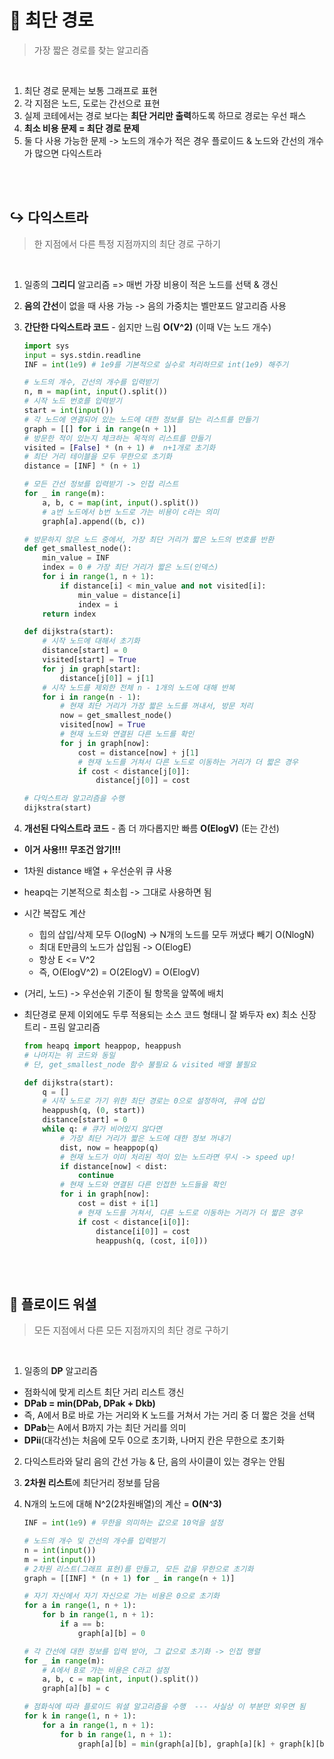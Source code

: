 # 🧭 최단 경로

> 가장 짧은 경로를 찾는 알고리즘

<br>

1. 최단 경로 문제는 보통 그래프로 표현
2. 각 지점은 노드, 도로는 간선으로 표현
3. 실제 코테에서는 경로 보다는 **최단 거리만 출력**하도록 하므로 경로는 우선 패스
4. **최소 비용 문제 = 최단 경로 문제**
5. 둘 다 사용 가능한 문제 -> 노드의 개수가 적은 경우 플로이드 & 노드와 간선의 개수가 많으면 다익스트라

<br><br>

## ↪️ 다익스트라

> 한 지점에서 다른 특정 지점까지의 최단 경로 구하기

<br>

1. 일종의 **그리디** 알고리즘 => 매번 가장 비용이 적은 노드를 선택 & 갱신
2. **음의 간선**이 없을 때 사용 가능 -> 음의 가중치는 벨만포드 알고리즘 사용
3. **간단한 다익스트라 코드** - 쉽지만 느림 **O(V^2)** (이때 V는 노드 개수)

   ```python
   import sys
   input = sys.stdin.readline
   INF = int(1e9) # 1e9를 기본적으로 실수로 처리하므로 int(1e9) 해주기

   # 노드의 개수, 간선의 개수를 입력받기
   n, m = map(int, input().split())
   # 시작 노드 번호를 입력받기
   start = int(input())
   # 각 노드에 연결되어 있는 노드에 대한 정보를 담는 리스트를 만들기
   graph = [[] for i in range(n + 1)]
   # 방문한 적이 있는지 체크하는 목적의 리스트를 만들기
   visited = [False] * (n + 1) #  n+1개로 초기화
   # 최단 거리 테이블을 모두 무한으로 초기화
   distance = [INF] * (n + 1)

   # 모든 간선 정보를 입력받기 -> 인접 리스트
   for _ in range(m):
       a, b, c = map(int, input().split())
       # a번 노드에서 b번 노드로 가는 비용이 c라는 의미
       graph[a].append((b, c))

   # 방문하지 않은 노드 중에서, 가장 최단 거리가 짧은 노드의 번호를 반환
   def get_smallest_node():
       min_value = INF
       index = 0 # 가장 최단 거리가 짧은 노드(인덱스)
       for i in range(1, n + 1):
           if distance[i] < min_value and not visited[i]:
               min_value = distance[i]
               index = i
       return index

   def dijkstra(start):
       # 시작 노드에 대해서 초기화
       distance[start] = 0
       visited[start] = True
       for j in graph[start]:
           distance[j[0]] = j[1]
       # 시작 노드를 제외한 전체 n - 1개의 노드에 대해 반복
       for i in range(n - 1):
           # 현재 최단 거리가 가장 짧은 노드를 꺼내서, 방문 처리
           now = get_smallest_node()
           visited[now] = True
           # 현재 노드와 연결된 다른 노드를 확인
           for j in graph[now]:
               cost = distance[now] + j[1]
               # 현재 노드를 거쳐서 다른 노드로 이동하는 거리가 더 짧은 경우
               if cost < distance[j[0]]:
                   distance[j[0]] = cost

   # 다익스트라 알고리즘을 수행
   dijkstra(start)
   ```

4. **개선된 다익스트라 코드** - 좀 더 까다롭지만 빠름 **O(ElogV)** (E는 간선)

- **이거 사용!!! 무조건 암기!!!**
- 1차원 distance 배열 + 우선순위 큐 사용
- heapq는 기본적으로 최소힙 -> 그대로 사용하면 됨
- 시간 복잡도 계산
  - 힙의 삽입/삭제 모두 O(logN) -> N개의 노드를 모두 꺼냈다 빼기 O(NlogN)
  - 최대 E만큼의 노드가 삽입됨 -> O(ElogE)
  - 항상 E <= V^2
  - 즉, O(ElogV^2) = O(2ElogV) = O(ElogV)
- (거리, 노드) -> 우선순위 기준이 될 항목을 앞쪽에 배치
- 최단경로 문제 이외에도 두루 적용되는 소스 코드 형태니 잘 봐두자 ex) 최소 신장 트리 - 프림 알고리즘

  ```python
  from heapq import heappop, heappush
  # 나머지는 위 코드와 동일
  # 단, get_smallest_node 함수 불필요 & visited 배열 불필요

  def dijkstra(start):
      q = []
      # 시작 노드로 가기 위한 최단 경로는 0으로 설정하여, 큐에 삽입
      heappush(q, (0, start))
      distance[start] = 0
      while q: # 큐가 비어있지 않다면
          # 가장 최단 거리가 짧은 노드에 대한 정보 꺼내기
          dist, now = heappop(q)
          # 현재 노드가 이미 처리된 적이 있는 노드라면 무시 -> speed up!
          if distance[now] < dist:
              continue
          # 현재 노드와 연결된 다른 인접한 노드들을 확인
          for i in graph[now]:
              cost = dist + i[1]
              # 현재 노드를 거쳐서, 다른 노드로 이동하는 거리가 더 짧은 경우
              if cost < distance[i[0]]:
                  distance[i[0]] = cost
                  heappush(q, (cost, i[0]))
  ```

<br><br>

## 🔀 플로이드 워셜

> 모든 지점에서 다른 모든 지점까지의 최단 경로 구하기

<br>

1. 일종의 **DP** 알고리즘

- 점화식에 맞게 리스트 최단 거리 리스트 갱신
- **DPab = min(DPab, DPak + Dkb)**
- 즉, A에서 B로 바로 가는 거리와 K 노드를 거쳐서 가는 거리 중 더 짧은 것을 선택
- **DPab**는 A에서 B까지 가는 최단 거리를 의미
- **DPii**(대각선)는 처음에 모두 0으로 초기화, 나머지 칸은 무한으로 초기화

2. 다익스트라와 달리 음의 간선 가능 & 단, 음의 사이클이 있는 경우는 안됨
3. **2차원 리스트**에 최단거리 정보를 담음
4. N개의 노드에 대해 N^2(2차원배열)의 계산 = **O(N^3)**

   ```python
   INF = int(1e9) # 무한을 의미하는 값으로 10억을 설정

   # 노드의 개수 및 간선의 개수를 입력받기
   n = int(input())
   m = int(input())
   # 2차원 리스트(그래프 표현)를 만들고, 모든 값을 무한으로 초기화
   graph = [[INF] * (n + 1) for _ in range(n + 1)]

   # 자기 자신에서 자기 자신으로 가는 비용은 0으로 초기화
   for a in range(1, n + 1):
       for b in range(1, n + 1):
           if a == b:
               graph[a][b] = 0

   # 각 간선에 대한 정보를 입력 받아, 그 값으로 초기화 -> 인접 행렬
   for _ in range(m):
       # A에서 B로 가는 비용은 C라고 설정
       a, b, c = map(int, input().split())
       graph[a][b] = c

   # 점화식에 따라 플로이드 워셜 알고리즘을 수행  --- 사실상 이 부분만 외우면 됨
   for k in range(1, n + 1):
       for a in range(1, n + 1):
           for b in range(1, n + 1):
               graph[a][b] = min(graph[a][b], graph[a][k] + graph[k][b])

   ```
